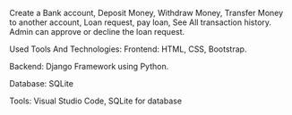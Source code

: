
Create a Bank account, Deposit Money, Withdraw Money, Transfer Money to another account, Loan request, pay loan, See All transaction history.
Admin can approve or decline the loan request. 

Used Tools And Technologies:
  Frontend:
    HTML, CSS, Bootstrap.

  Backend:
    Django Framework using Python.

  Database:
    SQLite
    
    
  Tools:
    Visual Studio Code, SQLite for database

  
